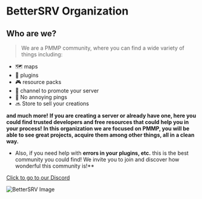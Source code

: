 # BetterSRV Organization

## Who are we?
> We are a PMMP community, where you can find a wide variety of things including:
- 🗺️ maps
- 📂 plugins 
- 🎮 resource packs 
- 📢 channel to promote your server 
- 🔕 No annoying pings 
- 🔜 Store to sell your creations

**and much more!**
**If you are creating a server or already have one, here you could find trusted developers and free resources that could help you in your process!** 
**In this organization we are focused on PMMP, you will be able to see great projects, acquire them among other things, all in a clean way.**
- Also, if you need help with **errors in your plugins, etc.** this is the best community you could find! We invite you to join and discover how wonderful this community is!**

<a href="https://discord.gg/qxpcrUtJGs">Click to go to our Discord</a>

<img src="https://images-ext-1.discordapp.net/external/LScDCc8GiZIzKEp_0OCay8u906inCuEVehcNezdva9M/%3Fsize%3D2048/https/cdn.discordapp.com/icons/1296662047228039215/a11f622854f6672a542078d328ba701a.png" alt="BetterSRV Image">